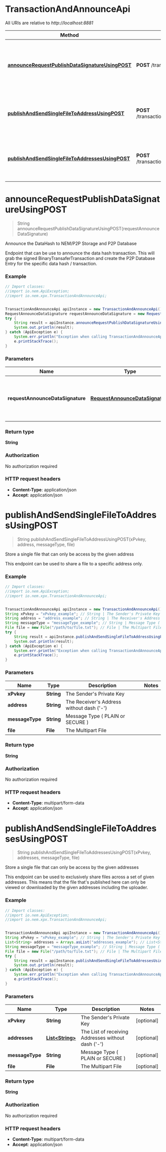 # TransactionAndAnnounceApi

All URIs are relative to *http://localhost:8881*

Method | HTTP request | Description
------------- | ------------- | -------------
[**announceRequestPublishDataSignatureUsingPOST**](TransactionAndAnnounceApi.md#announceRequestPublishDataSignatureUsingPOST) | **POST** /transaction/announce | Announce the DataHash to NEM/P2P Storage and P2P Database
[**publishAndSendSingleFileToAddressUsingPOST**](TransactionAndAnnounceApi.md#publishAndSendSingleFileToAddressUsingPOST) | **POST** /transaction/announce/single/to/{address} | Store a single file that can only be access by the given address
[**publishAndSendSingleFileToAddressesUsingPOST**](TransactionAndAnnounceApi.md#publishAndSendSingleFileToAddressesUsingPOST) | **POST** /transaction/announce/single/to/addresses | Store a single file that can only be access by the given addresses


<a name="announceRequestPublishDataSignatureUsingPOST"></a>
# **announceRequestPublishDataSignatureUsingPOST**
> String announceRequestPublishDataSignatureUsingPOST(requestAnnounceDataSignature)

Announce the DataHash to NEM/P2P Storage and P2P Database

Endpoint that can be use to announce the data hash transaction. This will grab the signed BinaryTransaferTransaction and create the P2P Database Entry for the specific data hash / transaction.

### Example
```java
// Import classes:
//import io.nem.ApiException;
//import io.nem.xpx.TransactionAndAnnounceApi;


TransactionAndAnnounceApi apiInstance = new TransactionAndAnnounceApi();
RequestAnnounceDataSignature requestAnnounceDataSignature = new RequestAnnounceDataSignature(); // RequestAnnounceDataSignature | The Request Announce Data Signature Json Format
try {
    String result = apiInstance.announceRequestPublishDataSignatureUsingPOST(requestAnnounceDataSignature);
    System.out.println(result);
} catch (ApiException e) {
    System.err.println("Exception when calling TransactionAndAnnounceApi#announceRequestPublishDataSignatureUsingPOST");
    e.printStackTrace();
}
```

### Parameters

Name | Type | Description  | Notes
------------- | ------------- | ------------- | -------------
 **requestAnnounceDataSignature** | [**RequestAnnounceDataSignature**](RequestAnnounceDataSignature.md)| The Request Announce Data Signature Json Format | [optional]

### Return type

**String**

### Authorization

No authorization required

### HTTP request headers

 - **Content-Type**: application/json
 - **Accept**: application/json

<a name="publishAndSendSingleFileToAddressUsingPOST"></a>
# **publishAndSendSingleFileToAddressUsingPOST**
> String publishAndSendSingleFileToAddressUsingPOST(xPvkey, address, messageType, file)

Store a single file that can only be access by the given address

This endpoint can be used to share a file to a specific address only.

### Example
```java
// Import classes:
//import io.nem.ApiException;
//import io.nem.xpx.TransactionAndAnnounceApi;


TransactionAndAnnounceApi apiInstance = new TransactionAndAnnounceApi();
String xPvkey = "xPvkey_example"; // String | The Sender's Private Key
String address = "address_example"; // String | The Receiver's Address without dash ('-')
String messageType = "messageType_example"; // String | Message Type ( PLAIN or SECURE )
File file = new File("/path/to/file.txt"); // File | The Multipart File
try {
    String result = apiInstance.publishAndSendSingleFileToAddressUsingPOST(xPvkey, address, messageType, file);
    System.out.println(result);
} catch (ApiException e) {
    System.err.println("Exception when calling TransactionAndAnnounceApi#publishAndSendSingleFileToAddressUsingPOST");
    e.printStackTrace();
}
```

### Parameters

Name | Type | Description  | Notes
------------- | ------------- | ------------- | -------------
 **xPvkey** | **String**| The Sender&#39;s Private Key |
 **address** | **String**| The Receiver&#39;s Address without dash (&#39;-&#39;) |
 **messageType** | **String**| Message Type ( PLAIN or SECURE ) |
 **file** | **File**| The Multipart File |

### Return type

**String**

### Authorization

No authorization required

### HTTP request headers

 - **Content-Type**: multipart/form-data
 - **Accept**: application/json

<a name="publishAndSendSingleFileToAddressesUsingPOST"></a>
# **publishAndSendSingleFileToAddressesUsingPOST**
> String publishAndSendSingleFileToAddressesUsingPOST(xPvkey, addresses, messageType, file)

Store a single file that can only be access by the given addresses

This endpoint can be used to exclusively share files across a set of given addresses. This means that the file that&#39;s published here can only be viewed or downloaded by the given addresses including the uploader.

### Example
```java
// Import classes:
//import io.nem.ApiException;
//import io.nem.xpx.TransactionAndAnnounceApi;


TransactionAndAnnounceApi apiInstance = new TransactionAndAnnounceApi();
String xPvkey = "xPvkey_example"; // String | The Sender's Private Key
List<String> addresses = Arrays.asList("addresses_example"); // List<String> | The List of receiving Addresses without dash ('-')
String messageType = "messageType_example"; // String | Message Type ( PLAIN or SECURE )
File file = new File("/path/to/file.txt"); // File | The Multipart File
try {
    String result = apiInstance.publishAndSendSingleFileToAddressesUsingPOST(xPvkey, addresses, messageType, file);
    System.out.println(result);
} catch (ApiException e) {
    System.err.println("Exception when calling TransactionAndAnnounceApi#publishAndSendSingleFileToAddressesUsingPOST");
    e.printStackTrace();
}
```

### Parameters

Name | Type | Description  | Notes
------------- | ------------- | ------------- | -------------
 **xPvkey** | **String**| The Sender&#39;s Private Key | [optional]
 **addresses** | [**List&lt;String&gt;**](String.md)| The List of receiving Addresses without dash (&#39;-&#39;) | [optional]
 **messageType** | **String**| Message Type ( PLAIN or SECURE ) | [optional]
 **file** | **File**| The Multipart File | [optional]

### Return type

**String**

### Authorization

No authorization required

### HTTP request headers

 - **Content-Type**: multipart/form-data
 - **Accept**: application/json


